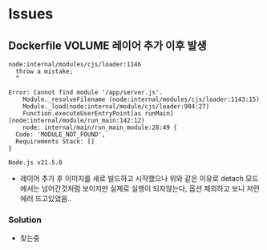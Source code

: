 # Issues

## Dockerfile VOLUME 레이어 추가 이후 발생 
```
node:internal/modules/cjs/loader:1146
  throw a mistake;
  ^
 
Error: Cannot find module '/app/server.js'.
    Module._resolveFilename (node:internal/modules/cjs/loader:1143:15)
    Module._load(node:internal/module/cjs/loader:984:27)
    Function.executeUserEntryPoint[as runMain] (node:internal/module/run_main:142:12)
    node: internal/main/run_main_module:28:49 {
  Code: 'MODULE_NOT_FOUND',
  Requirements Stack: []
}
 
Node.js v21.5.0
```
* 레이어 추가 후 이미지를 새로 빌드하고 시작했으나 위와 같은 이유로 detach 모드에서는 넘어간것처럼 보이지만 실제로 실행이 되자않는다, 옵션 제외하고 보니 저런 에러 뜨고있었음..

### Solution
* 찾는중
